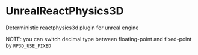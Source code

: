 # UnrealReactPhysics3D
Deterministic reactphysics3d plugin for unreal engine

NOTE:
you can switch decimal type between floating-point and fixed-point by ``RP3D_USE_FIXED``